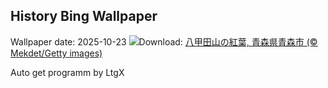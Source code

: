 ## History Bing Wallpaper
Wallpaper date: 2025-10-23
![](https://www.bing.com/th?id=OHR.AomoriAutumn2025_JA-JP3668853549_UHD.jpg&w=1000)Download: [八甲田山の紅葉, 青森県青森市 (© Mekdet/Getty images)](https://www.bing.com/th?id=OHR.AomoriAutumn2025_JA-JP3668853549_UHD.jpg)

Auto get programm by LtgX
